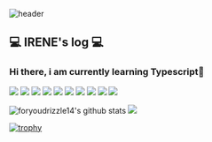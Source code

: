 ![header](https://capsule-render.vercel.app/api?type=waving&color=black&height=120&animation=fadeIn&section=footer&text=IreneWorld❤️&fontAlign=70)



## 💻 IRENE's log 💻

### Hi there, i am currently learning Typescript👋


<div>

   <img src="https://img.shields.io/badge/React-61DAFB?style=flat&logo=React&logoColor=white"/>
     <img src="https://img.shields.io/badge/Javascript-F7DF1E?style=flat&logo=Javascript&logoColor=black"/>
     <img src="https://img.shields.io/badge/React-Query-FF4154?style=flat&logo=ReactQuery&logoColor=white"/>
      <img src="https://img.shields.io/badge/HTML-E34F26?style=flat&logo=HTML&logoColor=white"/>
      <img src="https://img.shields.io/badge/.NET-512BD4?style=flat&logo=.NET&logoColor=white"/>
      <img src="https://img.shields.io/badge/Typescript-3178C6?style=flat&logo=Typescript&logoColor=white"/>
       <img src="https://img.shields.io/badge/Unity-000000?style=flat&logo=Unity&logoColor=white"/>
         <img src="https://img.shields.io/badge/Csharp-512BD4?style=flat&logo=Csharp&logoColor=white"/>
            <img src="https://img.shields.io/badge/C++-00599C?style=flat&logo=C++&logoColor=white"/>
            <img src="https://img.shields.io/badge/FLUTTER-02569B?style=for-the-badge&logo=flutter&logoColor=white">

</div>

![foryoudrizzle14's github stats](https://github-readme-stats.vercel.app/api?username=foryoudrizzle14&show_icons=true)
<a href="s">
  <img src="https://github-readme-stats.vercel.app/api/top-langs/?username=foryoudrizzle14&exclude_repo=foryoudrizzle14.github.io&layout=compact&theme=tokyonight" />
</a>
</a>

[![trophy](https://github-profile-trophy.vercel.app/?username=foryoudrizzle14&theme=flat&column=7)](https://github.com/foryoudrizzle14/)
